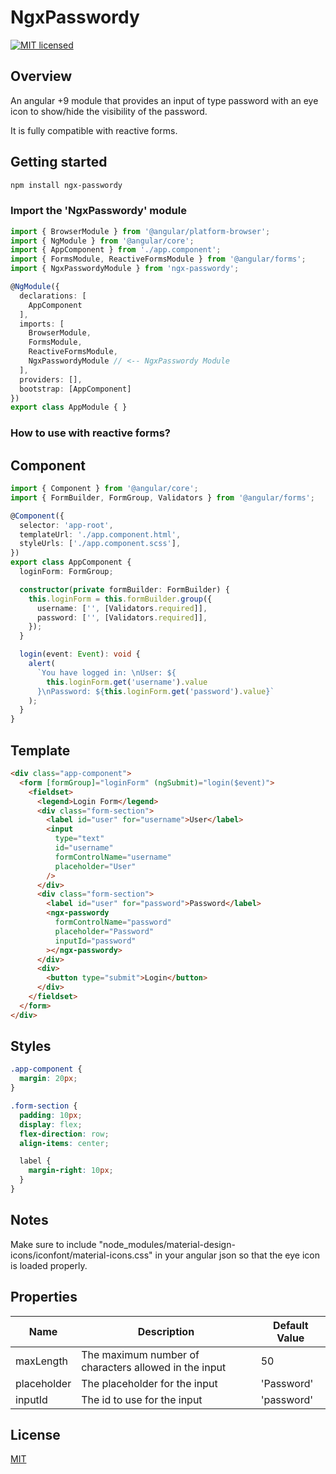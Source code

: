 # NgxPasswordy

[![MIT licensed](https://img.shields.io/badge/license-MIT-blue.svg?style=flat-square)](https://github.com/georgipeltekov/ngx-file-drop/blob/master/LICENSE)

## Overview

An angular +9 module that provides an input of type password with an eye icon to show/hide the visibility of the password. 

It is fully compatible with reactive forms.

## Getting started

```bash
npm install ngx-passwordy
```

### Import the 'NgxPasswordy' module

```Typescript
import { BrowserModule } from '@angular/platform-browser';
import { NgModule } from '@angular/core';
import { AppComponent } from './app.component';
import { FormsModule, ReactiveFormsModule } from '@angular/forms';
import { NgxPasswordyModule } from 'ngx-passwordy';

@NgModule({
  declarations: [
    AppComponent
  ],
  imports: [
    BrowserModule,
    FormsModule,
    ReactiveFormsModule,
    NgxPasswordyModule // <-- NgxPasswordy Module 
  ],
  providers: [],
  bootstrap: [AppComponent]
})
export class AppModule { }
```
### How to use with reactive forms?

## Component 

```Typescript
import { Component } from '@angular/core';
import { FormBuilder, FormGroup, Validators } from '@angular/forms';

@Component({
  selector: 'app-root',
  templateUrl: './app.component.html',
  styleUrls: ['./app.component.scss'],
})
export class AppComponent {
  loginForm: FormGroup;

  constructor(private formBuilder: FormBuilder) {
    this.loginForm = this.formBuilder.group({
      username: ['', [Validators.required]],
      password: ['', [Validators.required]],
    });
  }

  login(event: Event): void {
    alert(
      `You have logged in: \nUser: ${
        this.loginForm.get('username').value
      }\nPassword: ${this.loginForm.get('password').value}`
    );
  }
}
```

## Template

```HTML
<div class="app-component">
  <form [formGroup]="loginForm" (ngSubmit)="login($event)">
    <fieldset>
      <legend>Login Form</legend>
      <div class="form-section">
        <label id="user" for="username">User</label>
        <input
          type="text"
          id="username"
          formControlName="username"
          placeholder="User"
        />
      </div>
      <div class="form-section">
        <label id="user" for="password">Password</label>
        <ngx-passwordy
          formControlName="password"
          placeholder="Password"
          inputId="password"
        ></ngx-passwordy>
      </div>
      <div>
        <button type="submit">Login</button>
      </div>
    </fieldset>
  </form>
</div>
```

## Styles

```SCSS
.app-component {
  margin: 20px;
}

.form-section {
  padding: 10px;
  display: flex;
  flex-direction: row;
  align-items: center;

  label {
    margin-right: 10px;
  }
}
```

## Notes

Make sure to include "node_modules/material-design-icons/iconfont/material-icons.css" in your angular json so that the eye icon is loaded properly.

## Properties

Name  | Description | Default Value
------------- | ------------- | -------------
maxLength  | The maximum number of characters allowed in the input | 50
placeholder  | The placeholder for the input | 'Password'
inputId  | The id to use for the input | 'password'

## License

[MIT](/LICENSE)